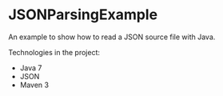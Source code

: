 JSONParsingExample
==================

An example to show how to read a JSON source file with Java.

Technologies in the project:
* Java 7
* JSON
* Maven 3